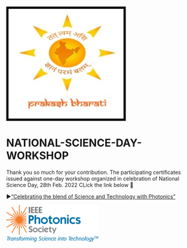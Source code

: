 ![Prakash Bharati - A Consortium of IEEE Photonics](https://github.com/PRAKASH-BHARATI-EXECOM-IEEE-PHOTONICS/NATIONAL-SCIENCE-DAY-WORKSHOP/blob/main/FInd%20your%20certificate/gallery/PB.png)
# NATIONAL-SCIENCE-DAY-WORKSHOP
Thank you so much for your contribution. The participating certificates issued against one-day workshop organized in celebration of  National Science Day, 28th Feb. 2022  CLick the link below 🚀

▶️[“Celebrating the blend of Science and Technology with Photonics”](https://github.com/PRAKASH-BHARATI-EXECOM-IEEE-PHOTONICS/NATIONAL-SCIENCE-DAY-WORKSHOP/tree/main/FInd%20your%20certificate)

![Prakash Bharati - A Consortium of IEEE Photonics](https://github.com/PRAKASH-BHARATI-EXECOM-IEEE-PHOTONICS/NATIONAL-SCIENCE-DAY-WORKSHOP/blob/main/FInd%20your%20certificate/gallery/PB2.png)

